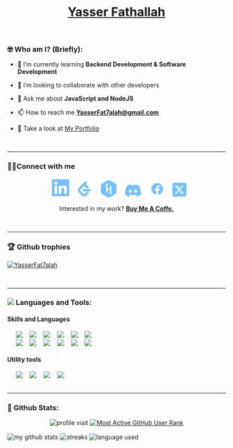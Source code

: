 <p align="center">
  <a href="https://github.com/YasserFat7alah">
    <h1 align="center" > Yasser Fathallah</h1>
  </a>

<br/>


### 🤓 Who am I? (Briefly):

<!-- - 🔭 Fullstack developer at Intlaq -->

- 🌱 I’m currently learning **Backend Development & Software Development**

- 👯 I’m looking to collaborate with other developers

- 💬 Ask me about **JavaScript and NodeJS**

- 📫 How to reach me **YasserFat7alah@gmail.com**

- 📄 Take a look at [ My Portfolio]()

<br/>

<hr>

    
### 👨‍💻Connect with me

<div align="center">
    &nbsp;&nbsp;
    <a href="https://linkedin.com/in/YasserFat7alah" target="blank"><img width='40px' src="images/linkedin-brands.svg"/></a>
    &nbsp;&nbsp; 
    <a href="https://leetcode.com/u/notYAS/" target="blank"><img width='40px' src='images/leetcode-brands.svg'/></a>
    &nbsp;&nbsp;
    <a href="https://www.hackerrank.com/YasserFat7alah?hr_r=1" target="blank"><img width='40px' src='images/hackerrank-brands.svg'/></a>
    &nbsp;&nbsp; 
    <a href="https://discord.com/users/1002611291241844766" target="blank"><img width='40px' src='images/discord-brands.svg'/></a>
    &nbsp;&nbsp;
    <a href="https://fb.com/YasserFat7alah" target="blank"><img width='40px' src='images/facebook-brands.svg'/></a>
    &nbsp;&nbsp;
    <a href="https://x.com/YasserFat7alah" target="blank"> <img width='32px' src="images/x-twitter-brands.svg"></a>
</div>
<p align='center'>
    Interested in my work?
    <a href="https://www.buymeacoffee.com/YasserFat7alah" target="_blank" style= 'font-weight: bold; font-size:14px'>Buy Me A Coffe.
</a>
</p>



<!--
<a href="https://twitter.com/YasserFat7alah"><img src="https://gtce.itsvg.in/api?username=YasserFat7alah&theme=github_dark&response=false&border=true&time=true&icon=hashtag" /></a>
-->
<br/>
<hr>

### 🏆 Github trophies
<div align="center">
<p align="left"> <a href="https://github.com/ryo-ma/github-profile-trophy"><img src="https://github-profile-trophy.vercel.app/?username=YasserFat7alah&theme=onedark&no-frame=true&row=1" alt="YasserFat7alah" /></a> </p></div>

<br/>
<hr>



<h3 align="left"><img src="https://media.giphy.com/media/WUlplcMpOCEmTGBtBW/giphy.gif" width="50"> Languages and Tools:</h3>
<h4 align="left"> Skills and Languages </h4>
<div align="left" >
  &nbsp;&nbsp;&nbsp;&nbsp;
  <a href="https://www.w3schools.com/cpp/" target="_blank" rel="noreferrer"><img src="https://skillicons.dev/icons?i=cpp" /></a> 
  &nbsp;&nbsp;
  <a href="https://www.w3schools.com/cs/" target="_blank" rel="noreferrer"><img src="https://skillicons.dev/icons?i=cs" /></a> 
  &nbsp;&nbsp;
  <a href="https://developer.mozilla.org/en-US/docs/Web/JavaScript" target="_blank" rel="noreferrer"><img src="https://skillicons.dev/icons?i=javascript" /></a>
  &nbsp;&nbsp;
  <a href="https://www.typescriptlang.org/" target="_blank" rel="noreferrer"><img src="https://skillicons.dev/icons?i=typescript" /></a>
  &nbsp;&nbsp;
  <a href="https://www.w3.org/html/" target="_blank" rel="noreferrer"><img src="https://skillicons.dev/icons?i=html" /></a>
  &nbsp;&nbsp;
  <a href="https://www.w3schools.com/css/" target="_blank" rel="noreferrer"><img src="https://skillicons.dev/icons?i=css" /></a>
  <br/>
  &nbsp;&nbsp;&nbsp;&nbsp;
  <a href="https://getbootstrap.com" target="_blank" rel="noreferrer"><img src="https://skillicons.dev/icons?i=bootstrap" /></a>
  &nbsp;&nbsp;
  <a href="https://vuejs.org/" target="_blank" rel="noreferrer"><img src="https://skillicons.dev/icons?i=vue" /></a>
  &nbsp;&nbsp;
  <a href="https://nodejs.org" target="_blank" rel="noreferrer"><img src="https://skillicons.dev/icons?i=nodejs" /></a>
  &nbsp;&nbsp;
  <a href="https://expressjs.com" target="_blank" rel="noreferrer"><img src="https://skillicons.dev/icons?i=express" /></a>
  &nbsp;&nbsp;
  <a href="https://www.mongodb.com/" target="_blank" rel="noreferrer"><img src="https://skillicons.dev/icons?i=mongodb" /></a> 
  &nbsp;&nbsp;
  <a href="https://www.postgresql.org" target="_blank" rel="noreferrer"><img src="https://skillicons.dev/icons?i=postgres" /></a>
 </div>
 
<h4 align="left"> Utility tools  </h4>
<div align="left" >
  &nbsp;&nbsp;&nbsp;&nbsp;
  <a href="https://postman.com" target="_blank" rel="noreferrer"><img src="https://skillicons.dev/icons?i=postman" /></a>
  &nbsp;&nbsp;
  <a href="https://www.figma.com/" target="_blank" rel="noreferrer"><img src="https://skillicons.dev/icons?i=figma" /></a>
  &nbsp;&nbsp;
  <a href="https://www.adobe.com/in/products/illustrator.html" target="_blank" rel="noreferrer"><img src="https://skillicons.dev/icons?i=illustrator" /></a>
  &nbsp;&nbsp;
  <a href="https://www.photoshop.com/en" target="_blank" rel="noreferrer"><img src="https://skillicons.dev/icons?i=photoshop" /></a>
</div>












<br/>
<hr>

### 👦 Github Stats:

<div align="center">

![profile visit](https://komarev.com/ghpvc/?username=YasserFat7alah) [![Most Active GitHub User Rank](https://endy419y2alipob.m.pipedream.net)](https://commits.top/egypt.html)

<p align="left">
<img align="center" src="https://github-readme-stats.vercel.app/api?username=yasserfat7alah&show_icons=true&theme=github_dark" alt="my github stats" width="420" height="170"/>
<img align="center" src="https://github-readme-streak-stats.herokuapp.com/?user=YasserFat7alah&theme=dark&background=000000" width="420" height ="170" alt="streaks"/>
<img align="center" src="https://github-readme-stats.vercel.app/api/top-langs/?username=yasserfat7alah&layout=compact&theme=github_dark&card_width=840&card_height=170&size_weight=0.5&count_weight=0.5" alt="language used" /> 

</p>

</div>

